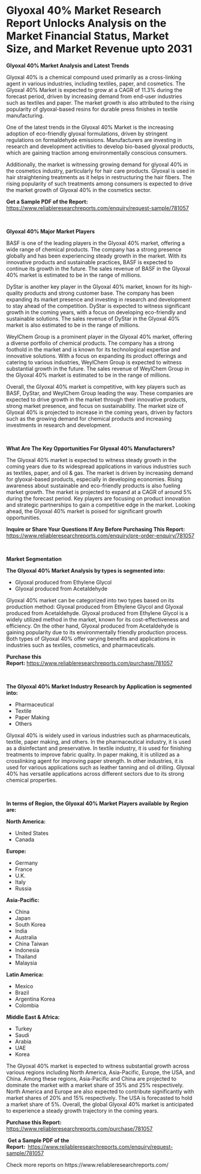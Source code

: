 <p><h1>Glyoxal 40% Market Research Report Unlocks Analysis on the Market Financial Status, Market Size, and Market Revenue upto 2031</h1></p><p><strong>Glyoxal 40% Market Analysis and Latest Trends</strong></p>
<p><p>Glyoxal 40% is a chemical compound used primarily as a cross-linking agent in various industries, including textiles, paper, and cosmetics. The Glyoxal 40% Market is expected to grow at a CAGR of 11.3% during the forecast period, driven by increasing demand from end-user industries such as textiles and paper. The market growth is also attributed to the rising popularity of glyoxal-based resins for durable press finishes in textile manufacturing.</p><p>One of the latest trends in the Glyoxal 40% Market is the increasing adoption of eco-friendly glyoxal formulations, driven by stringent regulations on formaldehyde emissions. Manufacturers are investing in research and development activities to develop bio-based glyoxal products, which are gaining traction among environmentally conscious consumers.</p><p>Additionally, the market is witnessing growing demand for glyoxal 40% in the cosmetics industry, particularly for hair care products. Glyoxal is used in hair straightening treatments as it helps in restructuring the hair fibers. The rising popularity of such treatments among consumers is expected to drive the market growth of Glyoxal 40% in the cosmetics sector.</p></p>
<p><strong>Get a Sample PDF of the Report:&nbsp;</strong> <a href="https://www.reliableresearchreports.com/enquiry/request-sample/781057">https://www.reliableresearchreports.com/enquiry/request-sample/781057</a></p>
<p>&nbsp;</p>
<p><strong>Glyoxal 40% Major Market Players</strong></p>
<p><p>BASF is one of the leading players in the Glyoxal 40% market, offering a wide range of chemical products. The company has a strong presence globally and has been experiencing steady growth in the market. With its innovative products and sustainable practices, BASF is expected to continue its growth in the future. The sales revenue of BASF in the Glyoxal 40% market is estimated to be in the range of millions.</p><p>DyStar is another key player in the Glyoxal 40% market, known for its high-quality products and strong customer base. The company has been expanding its market presence and investing in research and development to stay ahead of the competition. DyStar is expected to witness significant growth in the coming years, with a focus on developing eco-friendly and sustainable solutions. The sales revenue of DyStar in the Glyoxal 40% market is also estimated to be in the range of millions.</p><p>WeylChem Group is a prominent player in the Glyoxal 40% market, offering a diverse portfolio of chemical products. The company has a strong foothold in the market and is known for its technological expertise and innovative solutions. With a focus on expanding its product offerings and catering to various industries, WeylChem Group is expected to witness substantial growth in the future. The sales revenue of WeylChem Group in the Glyoxal 40% market is estimated to be in the range of millions.</p><p>Overall, the Glyoxal 40% market is competitive, with key players such as BASF, DyStar, and WeylChem Group leading the way. These companies are expected to drive growth in the market through their innovative products, strong market presence, and focus on sustainability. The market size of Glyoxal 40% is projected to increase in the coming years, driven by factors such as the growing demand for chemical products and increasing investments in research and development.</p></p>
<p>&nbsp;</p>
<p><strong>What Are The Key Opportunities For Glyoxal 40% Manufacturers?</strong></p>
<p><p>The Glyoxal 40% market is expected to witness steady growth in the coming years due to its widespread applications in various industries such as textiles, paper, and oil & gas. The market is driven by increasing demand for glyoxal-based products, especially in developing economies. Rising awareness about sustainable and eco-friendly products is also fueling market growth. The market is projected to expand at a CAGR of around 5% during the forecast period. Key players are focusing on product innovation and strategic partnerships to gain a competitive edge in the market. Looking ahead, the Glyoxal 40% market is poised for significant growth opportunities.</p></p>
<p><strong>Inquire or Share Your Questions If Any Before Purchasing This Report:</strong> <a href="https://www.reliableresearchreports.com/enquiry/pre-order-enquiry/781057">https://www.reliableresearchreports.com/enquiry/pre-order-enquiry/781057</a></p>
<p>&nbsp;</p>
<p><strong>Market Segmentation</strong></p>
<p><strong>The Glyoxal 40% Market Analysis by types is segmented into:</strong></p>
<p><ul><li>Glyoxal produced from Ethylene Glycol</li><li>Glyoxal produced from Acetaldehyde</li></ul></p>
<p><p>Glyoxal 40% market can be categorized into two types based on its production method: Glyoxal produced from Ethylene Glycol and Glyoxal produced from Acetaldehyde. Glyoxal produced from Ethylene Glycol is a widely utilized method in the market, known for its cost-effectiveness and efficiency. On the other hand, Glyoxal produced from Acetaldehyde is gaining popularity due to its environmentally friendly production process. Both types of Glyoxal 40% offer varying benefits and applications in industries such as textiles, cosmetics, and pharmaceuticals.</p></p>
<p><strong>Purchase this Report:&nbsp;</strong><a href="https://www.reliableresearchreports.com/purchase/781057">https://www.reliableresearchreports.com/purchase/781057</a></p>
<p>&nbsp;</p>
<p><strong>The Glyoxal 40% Market Industry Research by Application is segmented into:</strong></p>
<p><ul><li>Pharmaceutical</li><li>Textile</li><li>Paper Making</li><li>Others</li></ul></p>
<p><p>Glyoxal 40% is widely used in various industries such as pharmaceuticals, textile, paper making, and others. In the pharmaceutical industry, it is used as a disinfectant and preservative. In textile industry, it is used for finishing treatments to improve fabric quality. In paper making, it is utilized as a crosslinking agent for improving paper strength. In other industries, it is used for various applications such as leather tanning and oil drilling. Glyoxal 40% has versatile applications across different sectors due to its strong chemical properties.</p></p>
<p>&nbsp;</p>
<p><strong>In terms of Region, the Glyoxal 40% Market Players available by Region are:</strong></p>
<p>
    <p> <strong> North America: </strong>
        <ul>
            <li>United States</li>
            <li>Canada</li>
        </ul>
        </p> 
    <p> <strong> Europe: </strong>
        <ul>
            <li>Germany</li>
            <li>France</li>
            <li>U.K.</li>
            <li>Italy</li>
            <li>Russia</li>
        </ul>
        </p> 
    <p> <strong> Asia-Pacific: </strong>
        <ul>
            <li>China</li>
            <li>Japan</li>
            <li>South Korea</li>
            <li>India</li>
            <li>Australia</li>
            <li>China Taiwan</li>
            <li>Indonesia</li>
            <li>Thailand</li>
            <li>Malaysia</li>
        </ul>
        </p> 
    <p> <strong> Latin America: </strong>
        <ul>
            <li>Mexico</li>
            <li>Brazil</li>
            <li>Argentina Korea</li>
            <li>Colombia</li>
        </ul>
        </p> 
    <p> <strong> Middle East & Africa: </strong>
        <ul>
            <li>Turkey</li>
            <li>Saudi</li>
            <li>Arabia</li>
            <li>UAE</li>
            <li>Korea</li>
        </ul>
    </p>
    </p>
<p><p>The Glyoxal 40% market is expected to witness substantial growth across various regions including North America, Asia-Pacific, Europe, the USA, and China. Among these regions, Asia-Pacific and China are projected to dominate the market with a market share of 35% and 25% respectively. North America and Europe are also expected to contribute significantly with market shares of 20% and 15% respectively. The USA is forecasted to hold a market share of 5%. Overall, the global Glyoxal 40% market is anticipated to experience a steady growth trajectory in the coming years.</p></p>
<p><strong>Purchase this Report: </strong><a href="https://www.reliableresearchreports.com/purchase/781057">https://www.reliableresearchreports.com/purchase/781057</a></p>
<p>&nbsp;<strong>Get a Sample PDF of the Report:&nbsp;&nbsp;</strong><a href="https://www.reliableresearchreports.com/enquiry/request-sample/781057">https://www.reliableresearchreports.com/enquiry/request-sample/781057</a></p>
<p><strong></strong></p>
<p>Check more reports on https://www.reliableresearchreports.com/</p>